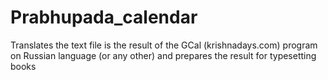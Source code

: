 # Prabhupada_calendar
Translates the text file is the result of the GCal (krishnadays.com) program on Russian language (or any other) and prepares the result for typesetting books